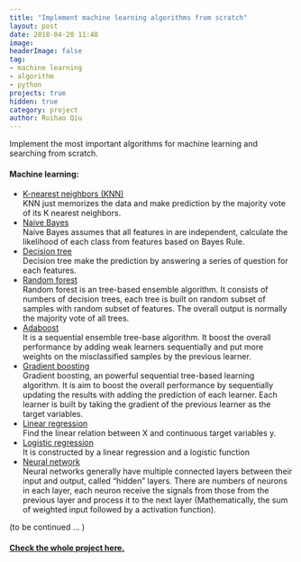 ```yaml
---
title: "Implement machine learning algorithms from scratch"
layout: post
date: 2018-04-20 11:48
image:
headerImage: false
tag:
- machine learning
- algorithm
- python
projects: true
hidden: true
category: project
author: Ruihao Qiu
---
```

<div class="breaker"></div>

Implement the most important algorithms for machine learning and searching from scratch.

#### **Machine learning**:

- [K-nearest neighbors (KNN)](https://github.com/RuihaoQiu/Algorithms/blob/master/KNearestNeighbor.ipynb)  
KNN just memorizes the data and make prediction by the majority vote of its K nearest neighbors.
- [Naive Bayes](https://github.com/RuihaoQiu/Algorithms/blob/master/NaiveBayes.ipynb)  
Naive Bayes assumes that all features in are independent, calculate the likelihood of each class from features based on Bayes Rule.
- [Decision tree](https://github.com/RuihaoQiu/Algorithms/blob/master/DecisionTree.ipynb)  
Decision tree make the prediction by answering a series of question for each features.
- [Random forest](https://github.com/RuihaoQiu/Algorithms/blob/master/RandomForest.ipynb)  
Random forest is an tree-based ensemble algorithm. It consists of numbers of decision trees, each tree is built on random subset of samples with random subset of features. The overall output is normally the majority vote of all trees.
- [Adaboost](https://github.com/RuihaoQiu/Algorithms/blob/master/Adaboost.ipynb)  
It is a sequential ensemble tree-base algorithm. It boost the overall performance by adding weak learners sequentially and put more weights on the misclassified samples by the previous learner.
- [Gradient boosting](https://github.com/RuihaoQiu/Algorithms/blob/master/GradientBoosting.ipynb)  
Gradient boosting, an powerful sequential tree-based learning algorithm. It is aim to boost the overall performance by sequentially updating the results with adding the prediction of each learner. Each learner is built by taking the gradient of the previous learner as the target variables.
- [Linear regression](https://github.com/RuihaoQiu/Algorithms/blob/master/LinearRegression.ipynb)  
Find the linear relation between X and continuous target variables y.
- [Logistic regression](https://github.com/RuihaoQiu/Algorithms/blob/master/LogisticRegression.ipynb)  
It is constructed by a linear regression and a logistic function
- [Neural network](https://github.com/RuihaoQiu/Algorithms/blob/master/NeuralNetwork.ipynb)  
Neural networks generally have multiple connected layers between their input and output, called “hidden” layers. There are numbers of neurons in each layer, each neuron receive the signals from those from the previous layer and process it to the next layer (Mathematically, the sum of weighted input followed by a activation function).

(to be continued … )

#### [Check the whole project here.](https://github.com/RuihaoQiu/Algorithms)
